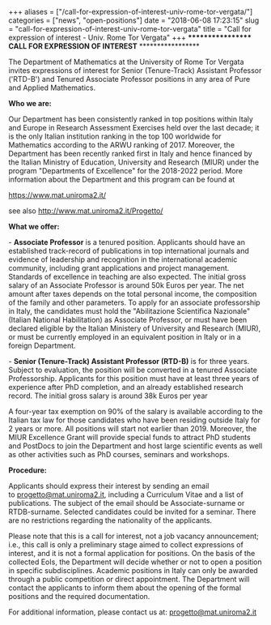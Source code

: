 +++
aliases = ["/call-for-expression-of-interest-univ-rome-tor-vergata/"]
categories = ["news", "open-positions"]
date = "2018-06-08 17:23:15"
slug = "call-for-expression-of-interest-univ-rome-tor-vergata"
title = "Call for expression of interest - Univ. Rome Tor Vergata"
+++
**\*\*\*\*\*\*\*\*\*\*\*\*\*\*\*\*** **CALL FOR EXPRESSION OF INTEREST**
\*\*\*\*\*\*\*\*\*\*\*\*\*\*\*\*\*

The Department of Mathematics at the University of Rome Tor Vergata
invites expressions of interest for Senior (Tenure-Track) Assistant
Professor ('RTD-B') and Tenured Associate Professor positions in any
area of Pure and Applied Mathematics.

**Who we are:**

Our Department has been consistently ranked in top positions within
Italy and Europe in Research Assessment Exercises held over the last
decade; it is the only Italian institution ranking in the top 100
worldwide for Mathematics according to the ARWU ranking of 2017.
Moreover, the Department has been recently ranked first in Italy and
hence financed by the Italian Ministry of Education, University and
Research (MIUR) under the program "Departments of Excellence" for the
2018-2022 period. More information about the Department and this program
can be found at

<https://www.mat.uniroma2.it/>

see also <http://www.mat.uniroma2.it/Progetto/>

**What we offer:**

\- **Associate Professor** is a tenured position. Applicants should have
an established track-record of publications in top international
journals and evidence of leadership and recognition in the international
academic community, including grant applications and project management.
Standards of excellence in teaching are also expected. The initial gross
salary of an Associate Professor is around 50k Euros per year. The net
amount after taxes depends on the total personal income, the composition
of the family and other parameters. To apply for an associate
professorship in Italy, the candidates must hold the "Abilitazione
Scientifica Nazionale" (Italian National Habilitation) as Associate
Professor, or must have been declared eligible by the Italian Ministery
of University and Research (MIUR), or must be currently employed in an
equivalent position in Italy or in a foreign Department.

\- **Senior (Tenure-Track) Assistant Professor (RTD-B)** is for three
years. Subject to evaluation, the position will be converted in a
tenured Associate Professorship. Applicants for this position must have
at least three years of experience after PhD completion, and an already
established research record. The initial gross salary is around 38k
Euros per year

A four-year tax exemption on 90% of the salary is available according to
the Italian tax law for those candidates who have been residing outside
Italy for 2 years or more. All positions will start not earlier than
2019. Moreover, the MIUR Excellence Grant will provide special funds to
attract PhD students and PostDocs to join the Department and host large
scientific events as well as other activities such as PhD courses,
seminars and workshops.

**Procedure:**

Applicants should express their interest by sending an email
to <progetto@mat.uniroma2.it>, including a Curriculum Vitae and a list
of publications. The subject of the email should be Associate-surname or
RTDB-surname. Selected candidates could be invited for a seminar. There
are no restrictions regarding the nationality of the applicants.

Please note that this is a call for interest, not a job vacancy
announcement; i.e., this call is only a preliminary stage aimed to
collect expressions of interest, and it is not a formal application for
positions. On the basis of the collected EoIs, the Department will
decide whether or not to open a position in specific subdisciplines.
Academic positions in Italy can only be awarded through a public
competition or direct appointment. The Department will contact the
applicants to inform them about the opening of the formal positions and
the required documentation.

For additional information, please contact us
at: <progetto@mat.uniroma2.it>

<div class="yj6qo">

</div>
